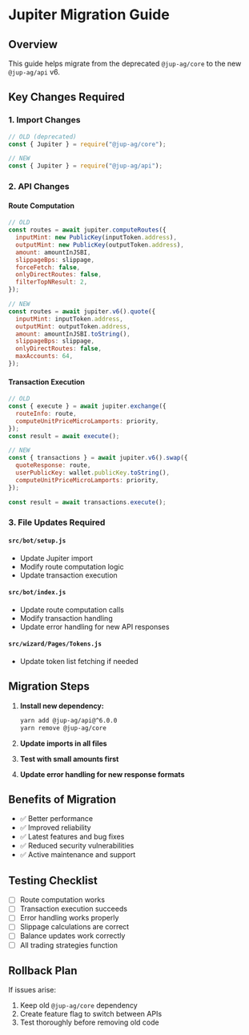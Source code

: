 # Jupiter Migration Guide

## Overview
This guide helps migrate from the deprecated `@jup-ag/core` to the new `@jup-ag/api` v6.

## Key Changes Required

### 1. Import Changes
```javascript
// OLD (deprecated)
const { Jupiter } = require("@jup-ag/core");

// NEW
const { Jupiter } = require("@jup-ag/api");
```

### 2. API Changes

#### Route Computation
```javascript
// OLD
const routes = await jupiter.computeRoutes({
  inputMint: new PublicKey(inputToken.address),
  outputMint: new PublicKey(outputToken.address),
  amount: amountInJSBI,
  slippageBps: slippage,
  forceFetch: false,
  onlyDirectRoutes: false,
  filterTopNResult: 2,
});

// NEW
const routes = await jupiter.v6().quote({
  inputMint: inputToken.address,
  outputMint: outputToken.address,
  amount: amountInJSBI.toString(),
  slippageBps: slippage,
  onlyDirectRoutes: false,
  maxAccounts: 64,
});
```

#### Transaction Execution
```javascript
// OLD
const { execute } = await jupiter.exchange({
  routeInfo: route,
  computeUnitPriceMicroLamports: priority,
});
const result = await execute();

// NEW
const { transactions } = await jupiter.v6().swap({
  quoteResponse: route,
  userPublicKey: wallet.publicKey.toString(),
  computeUnitPriceMicroLamports: priority,
});

const result = await transactions.execute();
```

### 3. File Updates Required

#### `src/bot/setup.js`
- Update Jupiter import
- Modify route computation logic
- Update transaction execution

#### `src/bot/index.js`
- Update route computation calls
- Modify transaction handling
- Update error handling for new API responses

#### `src/wizard/Pages/Tokens.js`
- Update token list fetching if needed

## Migration Steps

1. **Install new dependency:**
   ```bash
   yarn add @jup-ag/api@^6.0.0
   yarn remove @jup-ag/core
   ```

2. **Update imports in all files**

3. **Test with small amounts first**

4. **Update error handling for new response formats**

## Benefits of Migration

- ✅ Better performance
- ✅ Improved reliability
- ✅ Latest features and bug fixes
- ✅ Reduced security vulnerabilities
- ✅ Active maintenance and support

## Testing Checklist

- [ ] Route computation works
- [ ] Transaction execution succeeds
- [ ] Error handling works properly
- [ ] Slippage calculations are correct
- [ ] Balance updates work correctly
- [ ] All trading strategies function

## Rollback Plan

If issues arise:
1. Keep old `@jup-ag/core` dependency
2. Create feature flag to switch between APIs
3. Test thoroughly before removing old code
